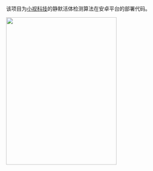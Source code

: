 该项目为[小视科技](https://www.minivision.cn/)的静默活体检测算法在安卓平台的部署代码。

<img src="https://github.com/minivision-ai/Silent-Face-Anti-Spoofing/blob/master/images/demo.gif" width="300" height="400"/>
